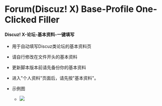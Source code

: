 Forum(Discuz! X) Base-Profile One-Clicked Filler
==============
#### Discuz! X-论坛-基本资料-一键填写

- 用于自动填写Discuz类论坛的基本资料页
- 请自行修改在文件开头的基本资料
- 更新脚本版本前请先备份你的基本资料

- 进入"个人资料"页面后，请先按"基本资料"。

- 示例图
  - ![](https://raw.githubusercontent.com/zheung/userscript/master/greasyfork/4797/preview01.gif)